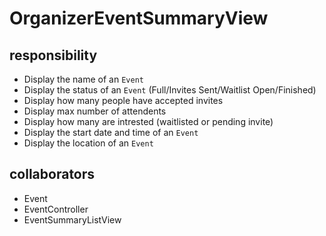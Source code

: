 # OrganizerEventSummaryView
## responsibility
- Display the name of an `Event`
- Display the status of an `Event` (Full/Invites Sent/Waitlist Open/Finished)
- Display how many people have accepted invites 
- Display max number of attendents
- Display how many are intrested (waitlisted or pending invite)
- Display the start date and time of an `Event`
- Display the location of an `Event`
## collaborators
- Event
- EventController
- EventSummaryListView